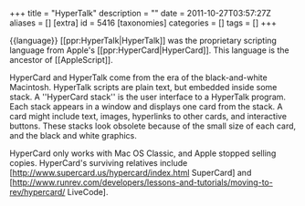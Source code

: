+++
title = "HyperTalk"
description = ""
date = 2011-10-27T03:57:27Z
aliases = []
[extra]
id = 5416
[taxonomies]
categories = []
tags = []
+++

{{language}}
[[ppr:HyperTalk|HyperTalk]] was the proprietary scripting language from Apple's [[ppr:HyperCard|HyperCard]]. This language is the ancestor of [[AppleScript]].

HyperCard and HyperTalk come from the era of the black-and-white Macintosh. HyperTalk scripts are plain text, but embedded inside some stack. A ''HyperCard stack'' is the user interface to a HyperTalk program. Each stack appears in a window and displays one card from the stack. A card might include text, images, hyperlinks to other cards, and interactive buttons. These stacks look obsolete because of the small size of each card, and the black and white graphics.

HyperCard only works with Mac OS Classic, and Apple stopped selling copies. HyperCard's surviving relatives include [http://www.supercard.us/hypercard/index.html SuperCard] and [http://www.runrev.com/developers/lessons-and-tutorials/moving-to-rev/hypercard/ LiveCode].
